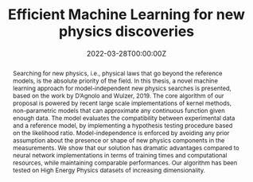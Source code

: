 ---
title: "Efficient Machine Learning for new physics discoveries"
authors: ""
date: "2022-03-28T00:00:00Z"
#doi: "10.3390/electronics9050758"

# Schedule page publish date (NOT publication's date).
# publishDate: "2020-04-10T00:00:00Z"

# Publication type.
# Legend: 0 = Uncategorized; 1 = Conference paper; 2 = Journal article;
# 3 = Preprint / Working Paper; 4 = Report; 5 = Book; 6 = Book section;
# 7 = Thesis; 8 = Patent
publication_types: ["7"]

# Publication name and optional abbreviated publication name.
# publication: "*arXiv preprint*"
# publication_short: In *Electronics 2020, 9, 758*

abstract: "Searching for new physics, i.e., physical laws that go beyond the reference models,
is the absolute priority of the field. In this thesis, a novel machine learning approach
for model-independent new physics searches is presented, based on the work by
D’Agnolo and Wulzer, 2019. The core algorithm of our proposal is powered by recent
large scale implementations of kernel methods, non-parametric models that can
approximate any continuous function given enough data. The model evaluates the
compatibility between experimental data and a reference model, by implementing
a hypothesis testing procedure based on the likelihood ratio. Model-independence
is enforced by avoiding any prior assumption about the presence or shape of new
physics components in the measurements. We show that our solution has dramatic
advantages compared to neural network implementations in terms of training times
and computational resources, while maintaining comparable performances. Our algorithm
has been tested on High Energy Physics datasets of increasing dimensionality."

# Summary. An optional shortened abstract.
#summary: A novel algorithm for the detection of dorsal fins is presented in the context of a fully automated pipeline for the photo-identification of Risso’s dolphins. A lightweight convolutional neural network (CNN) architecture is proposed to recognize fins among cropped images, filtering the inputs for the photo-identification algorithm.

tags:
- Machine learning
- High energy physics
featured: false

links:
# - name: Custom Link
url: 'https://github.com/gvlos/master-thesis'
url_pdf: 'https://github.com/gvlos/master-thesis/blob/main/Master_Thesis.pdf'
# url_code: '#'
# url_dataset: '#'
# url_poster: 'https://gvlosapio.netlify.app/publication/journal-article/poster.pdf'
# url_project: ''
url_slides: 'https://github.com/gvlos/master-thesis/blob/main/MT_presentation.pdf'
# url_source: '#'
# url_video: 'https://weconf.eu/imeko-metrosea-2020/presentation/lightweight-and-efficient-convolutional-neural-networks-for-recognition-of-dolphin-dorsal-fins'

# Featured image
# To use, add an image named `featured.jpg/png` to your page's folder. 
image: 
  caption: ''
  focal_point: ""
  preview_only: false

# Associated Projects (optional).
#   Associate this publication with one or more of your projects.
#   Simply enter your project's folder or file name without extension.
#   E.g. `internal-project` references `content/project/internal-project/index.md`.
#   Otherwise, set `projects: []`.
projects: []

# Slides (optional).
#   Associate this publication with Markdown slides.
#   Simply enter your slide deck's filename without extension.
#   E.g. `slides: "example"` references `content/slides/example/index.md`.
#   Otherwise, set `slides: ""`.
slides: ""
---